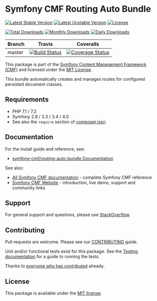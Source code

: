 # Symfony CMF Routing Auto Bundle

[![Latest Stable Version](https://poser.pugx.org/symfony-cmf/routing-auto-bundle/v/stable)](https://packagist.org/packages/symfony-cmf/routing-auto-bundle)
[![Latest Unstable Version](https://poser.pugx.org/symfony-cmf/routing-auto-bundle/v/unstable)](https://packagist.org/packages/symfony-cmf/routing-auto-bundle)
[![License](https://poser.pugx.org/symfony-cmf/routing-auto-bundle/license)](https://packagist.org/packages/symfony-cmf/routing-auto-bundle)

[![Total Downloads](https://poser.pugx.org/symfony-cmf/routing-auto-bundle/downloads)](https://packagist.org/packages/symfony-cmf/routing-auto-bundle)
[![Monthly Downloads](https://poser.pugx.org/symfony-cmf/routing-auto-bundle/d/monthly)](https://packagist.org/packages/symfony-cmf/routing-auto-bundle)
[![Daily Downloads](https://poser.pugx.org/symfony-cmf/routing-auto-bundle/d/daily)](https://packagist.org/packages/symfony-cmf/routing-auto-bundle)

Branch | Travis | Coveralls |
------ | ------ | --------- |
master | [![Build Status][travis_unstable_badge]][travis_link] | [![Coverage Status][coveralls_unstable_badge]][coveralls_unstable_link] |

This package is part of the [Symfony Content Management Framework (CMF)](http://cmf.symfony.com/) and licensed
under the [MIT License](LICENSE).

This bundle automatically creates and manages routes for configured persisted document classes.


## Requirements

* PHP 7.1 / 7.2
* Symfony 2.8 / 3.3 / 3.4 / 4.0
* See also the `require` section of [composer.json](composer.json)

## Documentation

For the install guide and reference, see:

* [symfony-cmf/routing-auto-bundle Documentation](http://symfony.com/doc/master/cmf/bundles/routing-auto-bundle/index.html)

See also:

* [All Symfony CMF documentation](http://symfony.com/doc/master/cmf/index.html) - complete Symfony CMF reference
* [Symfony CMF Website](http://cmf.symfony.com/) - introduction, live demo, support and community links

## Support

For general support and questions, please use [StackOverflow](http://stackoverflow.com/questions/tagged/symfony-cmf).

## Contributing

Pull requests are welcome. Please see our
[CONTRIBUTING](https://github.com/symfony-cmf/blob/master/CONTRIBUTING.md)
guide.

Unit and/or functional tests exist for this package. See the
[Testing documentation](http://symfony.com/doc/master/cmf/components/testing.html)
for a guide to running the tests.

Thanks to
[everyone who has contributed](contributors) already.

## License

This package is available under the [MIT license](src/Resources/meta/LICENSE).

[travis_legacy_badge]: https://travis-ci.org/symfony-cmf/routing-auto-bundle.svg?branch=master
[travis_stable_badge]: https://travis-ci.org/symfony-cmf/routing-auto-bundle.svg?branch=master
[travis_unstable_badge]: https://travis-ci.org/symfony-cmf/routing-auto-bundle.svg?branch=master
[travis_link]: https://travis-ci.org/symfony-cmf/routing-auto-bundle

[coveralls_legacy_badge]: https://coveralls.io/repos/github/symfony-cmf/routing-auto-bundle/badge.svg?branch=master
[coveralls_legacy_link]: https://coveralls.io/github/symfony-cmf/routing-auto-bundle?branch=master
[coveralls_stable_badge]: https://coveralls.io/repos/github/symfony-cmf/routing-auto-bundle/badge.svg?branch=master
[coveralls_stable_link]: https://coveralls.io/github/symfony-cmf/routing-auto-bundle?branch=master
[coveralls_unstable_badge]: https://coveralls.io/repos/github/symfony-cmf/routing-auto-bundle/badge.svg?branch=master
[coveralls_unstable_link]: https://coveralls.io/github/symfony-cmf/routing-auto-bundle?branch=master
